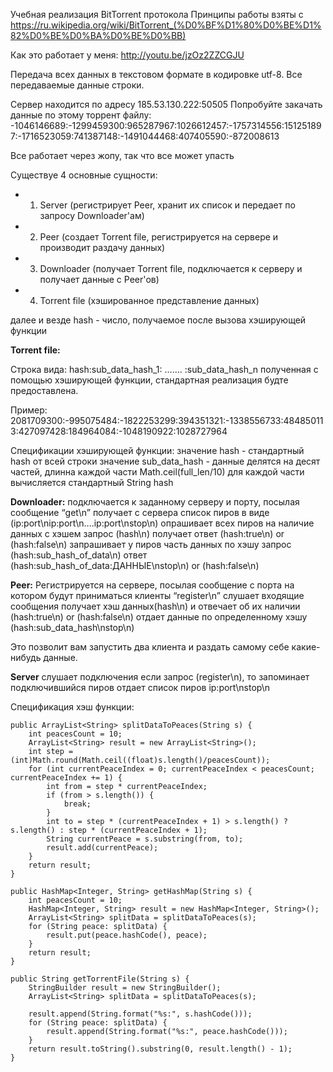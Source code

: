 Учебная реализация BitTorrent протокола
Принципы работы взяты с https://ru.wikipedia.org/wiki/BitTorrent_(%D0%BF%D1%80%D0%BE%D1%82%D0%BE%D0%BA%D0%BE%D0%BB)

Как это работает у меня:
http://youtu.be/jzOz2ZZCGJU

Передача всех данных в текстовом формате в кодировке utf-8.
Все передаваемые данные строки.

Сервер находится по адресу 185.53.130.222:50505
Попробуйте закачать данные по этому торрент файлу:
-1046146689:-1299459300:965287967:1026612457:-1757314556:151251897:-1716523059:741387148:-1491044468:407405590:-872008613

Все работает через жопу, так что все может упасть

Существуе 4 основные сущности:

* 1. Server (регистрирует Peer, хранит их список и передает по запросу Downloader'ам)
* 2. Peer (создает Torrent file, регистрируется на сервере и производит раздачу данных)
* 3. Downloader (получает Torrent file, подключается к серверу и получает данные с Peer'ов)
* 4. Torrent file (хэшированное представление данных)

далее и везде hash - число, получаемое после вызова хэширующей функции

**Torrent file:**

Строка вида:
hash:sub_data_hash_1: ……. :sub_data_hash_n
полученная с помощью хэширующей функции, стандартная реализация будте предоставлена.

Пример:
2081709300:-995075484:-1822253299:394351321:-1338556733:484850113:427097428:184964084:-1048190922:1028727964

Спецификации хэширующей функции:
значение hash - стандартный hash от всей строки
значение sub_data_hash - данные делятся на десят частей, длинна каждой части Math.ceil(full_len/10)
для каждой части вычисляется стандартный String hash


**Downloader:**
подключается к заданному серверу и порту, посылая сообщение “get\n”
получает с сервера список пиров в виде (ip:port\nip:port\n….ip:port\nstop\n)
опрашивает всех пиров на наличие данных с хэшем
	запрос (hash\n)
	получает ответ (hash:true\n) or (hash:false\n)
запрашивает у пиров часть данных по хэшу
	запрос (hash:sub_hash_of_data\n)
    ответ (hash:sub_hash_of_data:ДАННЫЕ\nstop\n) or (hash:false\n)

**Peer:**
Регистрируется на сервере, посылая сообщение с порта на котором будут приниматься клиенты “register\n”
слушает входящие сообщения
получает хэш данных(hash\n) и отвечает об их наличии (hash:true\n) or (hash:false\n)
отдает данные по определенному хэшу (hash:sub_data_hash\nstop\n)

Это позволит вам запустить два клиента и раздать самому себе какие-нибудь данные.

**Server**
слушает подключения
если запрос (register\n), то запоминает подключившийся пиров
отдает список пиров ip:port\nstop\n



Спецификация хэш функции:

    public ArrayList<String> splitDataToPeaces(String s) {
        int peacesCount = 10;
        ArrayList<String> result = new ArrayList<String>();
        int step = (int)Math.round(Math.ceil((float)s.length()/peacesCount));
        for (int currentPeaceIndex = 0; currentPeaceIndex < peacesCount; currentPeaceIndex += 1) {
            int from = step * currentPeaceIndex;
            if (from > s.length()) {
                break;
            }
            int to = step * (currentPeaceIndex + 1) > s.length() ? s.length() : step * (currentPeaceIndex + 1);
            String currentPeace = s.substring(from, to);
            result.add(currentPeace);
        }
        return result;
    }

    public HashMap<Integer, String> getHashMap(String s) {
        int peacesCount = 10;
        HashMap<Integer, String> result = new HashMap<Integer, String>();
        ArrayList<String> splitData = splitDataToPeaces(s);
        for (String peace: splitData) {
            result.put(peace.hashCode(), peace);
        }
        return result;
    }

    public String getTorrentFile(String s) {
        StringBuilder result = new StringBuilder();
        ArrayList<String> splitData = splitDataToPeaces(s);

        result.append(String.format("%s:", s.hashCode()));
        for (String peace: splitData) {
            result.append(String.format("%s:", peace.hashCode()));
        }
        return result.toString().substring(0, result.length() - 1);
    }
